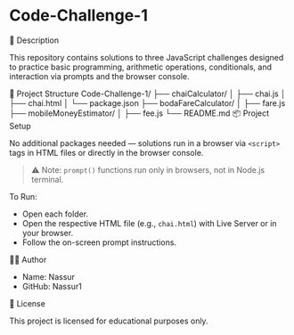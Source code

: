 # Code-Challenge-1
📖 Description

This repository contains solutions to three JavaScript challenges designed to practice basic programming, arithmetic operations, conditionals, and interaction via prompts and the browser console.

 📂 Project Structure
Code-Challenge-1/
├── chaiCalculator/
│ ├── chai.js
│ ├── chai.html
│ └── package.json
├── bodaFareCalculator/
│ ├── fare.js
├── mobileMoneyEstimator/
│ ├── fee.js
└── README.md
📦 Project Setup

No additional packages needed — solutions run in a browser via `<script>` tags in HTML files or directly in the browser console.

> ⚠️ Note: `prompt()` functions run only in browsers, not in Node.js terminal.

To Run:
- Open each folder.
- Open the respective HTML file (e.g., `chai.html`) with Live Server or in your browser.
- Follow the on-screen prompt instructions.

👨‍💻 Author

- Name: Nassur
- GitHub: Nassur1

📜 License

This project is licensed for educational purposes only.
